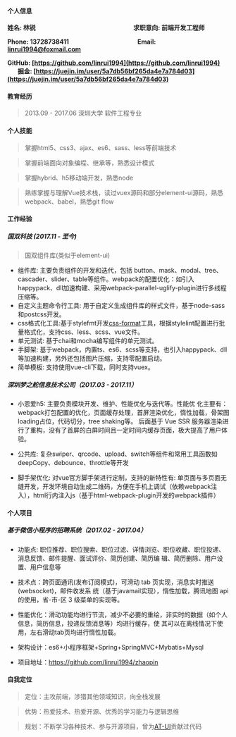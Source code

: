 #### 个人信息

**姓名: 林锐&nbsp; &nbsp; &nbsp; &nbsp; &nbsp; &nbsp; &nbsp; &nbsp; &nbsp; &nbsp; &nbsp; &nbsp; &nbsp; &nbsp; &nbsp; &nbsp; &nbsp; &nbsp; &nbsp; &nbsp; &nbsp; &nbsp; &nbsp; &nbsp; &nbsp; &nbsp; &nbsp; &nbsp; &nbsp; &nbsp; &nbsp; &nbsp; &nbsp; &nbsp;求职意向: 前端开发工程师**

**Phone: 13728738411&nbsp; &nbsp; &nbsp; &nbsp; &nbsp; &nbsp; &nbsp; &nbsp; &nbsp; &nbsp; &nbsp; &nbsp; &nbsp; &nbsp; &nbsp; &nbsp; &nbsp; &nbsp; &nbsp; &nbsp; &nbsp; &nbsp; &nbsp; &nbsp;Email: linrui1994@foxmail.com**

**GitHub: [https://github.com/linrui1994](https://github.com/linrui1994)&nbsp; &nbsp; &nbsp; &nbsp; &nbsp; &nbsp; &nbsp;掘金: [https://juejin.im/user/5a7db56bf265da4e7a784d03](https://juejin.im/user/5a7db56bf265da4e7a784d03)**

#### 教育经历

> 2013.09 - 2017.06      深圳大学      软件工程专业

#### 个人技能

> 掌握html5、css3、ajax、es6、sass、less等前端技术

> 掌握前端面向对象编程、继承等，熟悉设计模式

> 掌握hybrid、h5移动端开发，熟悉node

> 熟练掌握与理解Vue技术栈，读过vuex源码和部分element-ui源码，熟悉webpack、babel，熟悉git flow

#### 工作经验

##### 国双科技 (2017.11 - 至今)

> 国双组件库(类似于element-ui)

+ 组件库: 主要负责组件的开发和迭代，包括 button、mask、modal、tree、cascader、slider、table等组件。webpack的配置优化：如引入happypack、dll加速构建、采用webpack-parallel-uglify-plugin进行多线程压缩等。
+ 自定义主题命令行工具: 用于自定义生成组件库的样式文件，基于node-sass和postcss开发。
+ css格式化工具:基于stylefmt开发[css-format](https://github.com/linrui1994/vue-css-format)工具，根据stylelint配置进行批量格式化，支持css、less、scss、vue文件。
+ 单元测试: 基于chai和mocha编写组件的单元测试。
+ 手脚架: 基于webpack，内置ts、es6、scss等支持，也引入happypack、dll等加速构建，另外还包括图片压缩，支持零配置启动。
+ 简单模板: 支持使用vue-cli下载，同时支持vuex。

##### 深圳梦之舵信息技术公司（2017.03 - 2017.11）

+ 小恩爱h5: 主要负责模块开发、维护、性能优化与迭代等。性能优
  化主要有：webpack打包配置的优化，页面缓存处理，首屏渲染优化，惰性加载，骨架图loading占位，代码切分，tree shaking等。
  后面基于 Vue SSR 服务器渲染进行了重构，没有了首屏的白屏时间且一定时间内缓存页面，极大提高了用户体验。

+ 公共库: 复杂swiper、qrcode、upload、switch等组件和常用工具函数如deepCopy、debounce、throttle等开发
+ 脚手架优化: 对vue官方脚手架进行定制，支持的新特性有: 单页面与多页面无缝开发，开发环境自动生成二维码，方便在手机上调试（依赖webpack注入），html行内注入js（基于html-webpack-plugin开发的webpack插件）

#### 个人项目

##### 基于微信小程序的招聘系统（2017.02 - 2017.04）

+ 功能点: 职位推荐、职位搜索、职位过滤、详情浏览、职位收藏、职位投递、消息反馈、邮件提醒、面试评价、简历创建、简历编
  辑、简历删除、用户设置、用户信息等

+ 技术点：跨页面通讯(发布订阅模式)，可滑动 tab 页实现，消息实时推送(websocket)，邮件收发系
  统（基于javamail实现），惰性加载，腾讯地图 api 的使用，省-市-区 3 级菜单的实现等。

+ 性能优化：滑动功能均进行节流，减少不必要的重绘，非实时的数据（如个人信息，简历信息，投递反馈消息等）均进行缓存，使
  其可以在离线情况下使用，左右滑动tab页均进行惰性加载。

+ 架构设计：es6+小程序框架+Spring+SpringMVC+Mybatis+Mysql

+ 项目地址：https://github.com/linrui1994/zhaopin

#### 自我定位

> 定位：主攻前端，涉猎其他领域知识，向全栈发展

> 优势：热爱技术、热爱开源、优秀的学习能力与逻辑思维

> 规划：不断学习各种技术、参与开源项目，曾为[AT-UI](https://github.com/AT-UI/at-ui/pull/96)贡献过代码
